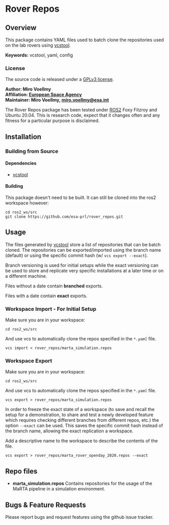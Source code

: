 # Rover Repos

## Overview

This package contains YAML files used to batch clone the repositories used on the lab rovers using [vcstool].

**Keywords:** vcstool, yaml, config

### License

The source code is released under a [GPLv3 license](https://www.gnu.org/licenses/gpl-3.0.en.html).

**Author: Miro Voellmy<br />
Affiliation: [European Space Agency](https://www.esa.int/)<br />
Maintainer: Miro Voellmy, miro.voellmy@esa.int**

The Rover Repos package has been tested under [ROS2] Foxy Fitzroy and Ubuntu 20.04. This is research code, expect that it changes often and any fitness for a particular purpose is disclaimed.

## Installation

### Building from Source

#### Dependencies

- [vcstool]

#### Building

This package doesn't need to be built. It can still be cloned into the ros2 workspace however:

	cd ros2_ws/src
	git clone https://github.com/esa-prl/rover_repos.git

## Usage


The files generated by [vcstool] store a list of repositories that can be batch cloned. The repositories can be exported/imported using the branch name (default) or using the specific commit hash (w/ `vcs export --exact`).

Branch versioning is used for initial setups while the exact versioning can be used to store and replicate very specific installations at a later time or on a different machine.

Files without a date contain **branched** exports.

Files with a date contain **exact** exports.

### Workspace Import - For Initial Setup

Make sure you are in your workspace:

`cd ros2_ws/src`

And use vcs to automatically clone the repos specified in the *`*.yaml`* file.

`vcs import < rover_repos/marta_simulation.repos`


### Workspace Export

Make sure you are in your workspace:

`cd ros2_ws/src`

And use vcs to automatically clone the repos specified in the *`*.yaml`* file.

`vcs export > rover_repos/marta_simulation.repos`

In order to freeze the exact state of a workspace (to save and recall the setup for a demonstration, to share and test a newly developed feature which requires checking different branches from different repos, etc.) the option `--exact` can be used. This saves the specific commit hash instead of the branch name, allowing the exact replication a workspace.

Add a descriptive name to the workspace to describe the contents of the file.

`vcs export > rover_repos/marta_rover_openday_2020.repos --exact`

## Repo files


* **marta_simulation.repos** Contains repositories for the usage of the MaRTA pipeline in a simulation environment.


## Bugs & Feature Requests

Please report bugs and request features using the github issue tracker.


[ROS2]: http://www.ros.org
[vcstool]: https://github.com/dirk-thomas/vcstool
